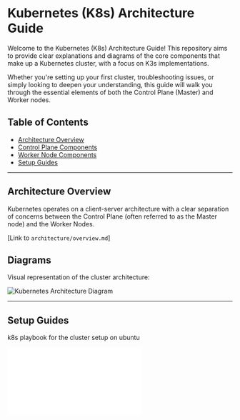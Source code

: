 # Kubernetes (K8s) Architecture Guide

Welcome to the Kubernetes (K8s) Architecture Guide! This repository aims to provide clear explanations and diagrams of the core components that make up a Kubernetes cluster, with a focus on K3s implementations.

Whether you're setting up your first cluster, troubleshooting issues, or simply looking to deepen your understanding, this guide will walk you through the essential elements of both the Control Plane (Master) and Worker nodes.

## Table of Contents
- [Architecture Overview](#architecture-overview)
- [Control Plane Components](#control-plane-components)
- [Worker Node Components](#worker-node-components)
- [Setup Guides](#setup-guides)

---

## Architecture Overview

Kubernetes operates on a client-server architecture with a clear separation of concerns between the Control Plane (often referred to as the Master node) and the Worker Nodes.

[Link to `architecture/overview.md`]

## Diagrams

Visual representation of the cluster architecture:

![Kubernetes Architecture Diagram](architecture/kubernetes_architecture.png)

---
## Setup Guides

k8s playbook for the cluster setup on ubuntu

![Setup Playbook](setup-guides/README.md)
